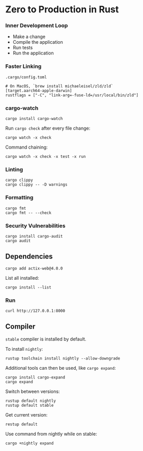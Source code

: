 # Zero to Production in Rust

### Inner Development Loop

- Make a change
- Compile the application
- Run tests
- Run the application

### Faster Linking

`.cargo/config.toml`

```
# On MacOS, `brew install michaeleisel/zld/zld`
[target.aarch64-apple-darwin]
rustflags = ["-C", "link-arg=-fuse-ld=/usr/local/bin/zld"]
```

### cargo-watch
```
cargo install cargo-watch
```
Run `cargo check` after every file change:
```
cargo watch -x check
```
Command chaining:
```
cargo watch -x check -x test -x run
```
### Linting
```
cargo clippy
cargo clippy -- -D warnings
```

### Formatting
```
cargo fmt
cargo fmt -- --check
```

### Security Vulnerabilities
```
cargo install cargo-audit
cargo audit
```

## Dependencies

```
cargo add actix-web@4.0.0
```

List all installed:
```
cargo install --list
```

### Run
```
curl http://127.0.0.1:8000
```

## Compiler

`stable` compiler is installed by default.

To install `nightly`:
```
rustup toolchain install nightly --allow-downgrade
```

Additional tools can then be used, like `cargo expand`:
```
cargo install cargo-expand
cargo expand
```

Switch between versions:
```
rustup default nightly
rustup default stable
```
Get current version:
```
restup default
```
Use command from nightly while on stable:
```
cargo +nightly expand
```
